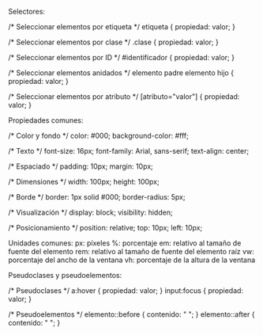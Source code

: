 Selectores:

/* Seleccionar elementos por etiqueta */
etiqueta {
  propiedad: valor;
}

/* Seleccionar elementos por clase */
.clase {
  propiedad: valor;
}

/* Seleccionar elementos por ID */
#identificador {
  propiedad: valor;
}

/* Seleccionar elementos anidados */
elemento padre elemento hijo {
  propiedad: valor;
}

/* Seleccionar elementos por atributo */
[atributo="valor"] {
  propiedad: valor;
}

Propiedades comunes:

/* Color y fondo */
color: #000;
background-color: #fff;

/* Texto */
font-size: 16px;
font-family: Arial, sans-serif;
text-align: center;

/* Espaciado */
padding: 10px;
margin: 10px;

/* Dimensiones */
width: 100px;
height: 100px;

/* Borde */
border: 1px solid #000;
border-radius: 5px;

/* Visualización */
display: block;
visibility: hidden;

/* Posicionamiento */
position: relative;
top: 10px;
left: 10px;

Unidades comunes:
px: píxeles
%: porcentaje
em: relativo al tamaño de fuente del elemento
rem: relativo al tamaño de fuente del elemento raíz
vw: porcentaje del ancho de la ventana
vh: porcentaje de la altura de la ventana

Pseudoclases y pseudoelementos:

/* Pseudoclases */
a:hover {
  propiedad: valor;
}
input:focus {
  propiedad: valor;
}

/* Pseudoelementos */
elemento::before {
  contenido: " ";
}
elemento::after {
  contenido: " ";
}